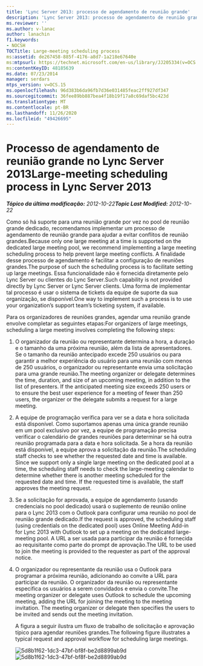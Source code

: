 ```yaml
---
title: 'Lync Server 2013: processo de agendamento de reunião grande'
description: 'Lync Server 2013: processo de agendamento de reunião grande.'
ms.reviewer: ''
ms.author: v-lanac
author: lanachin
f1.keywords:
- NOCSH
TOCTitle: Large-meeting scheduling process
ms:assetid: de267458-885f-4176-a8d7-1a218e67640e
ms:mtpsurl: https://technet.microsoft.com/en-us/library/JJ205334(v=OCS.15)
ms:contentKeyID: 48185639
ms.date: 07/23/2014
manager: serdars
mtps_version: v=OCS.15
ms.openlocfilehash: 96d383b6da96fb7d36e031485feac2ff927df347
ms.sourcegitcommit: 36fee89bb887bea4f18b19f17a8c69daf5bc423d
ms.translationtype: MT
ms.contentlocale: pt-BR
ms.lasthandoff: 11/26/2020
ms.locfileid: "49426695"
---
```

# <a name="large-meeting-scheduling-process-in-lync-server-2013"></a><span data-ttu-id="1b95e-103">Processo de agendamento de reunião grande no Lync Server 2013</span><span class="sxs-lookup"><span data-stu-id="1b95e-103">Large-meeting scheduling process in Lync Server 2013</span></span>

<div data-xmlns="http://www.w3.org/1999/xhtml">

<div class="topic" data-xmlns="http://www.w3.org/1999/xhtml" data-msxsl="urn:schemas-microsoft-com:xslt" data-cs="https://msdn.microsoft.com/">

<div data-asp="https://msdn2.microsoft.com/asp">



</div>

<div id="mainSection">

<div id="mainBody"><span data-ttu-id="1b95e-104">

<span> </span></span><span class="sxs-lookup"><span data-stu-id="1b95e-104">

<span> </span></span></span>

<span data-ttu-id="1b95e-105">_**Tópico da última modificação:** 2012-10-22_</span><span class="sxs-lookup"><span data-stu-id="1b95e-105">_**Topic Last Modified:** 2012-10-22_</span></span>

<span data-ttu-id="1b95e-106">Como só há suporte para uma reunião grande por vez no pool de reunião grande dedicado, recomendamos implementar um processo de agendamento de reunião grande para ajudar a evitar conflitos de reunião grandes.</span><span class="sxs-lookup"><span data-stu-id="1b95e-106">Because only one large meeting at a time is supported on the dedicated large meeting pool, we recommend implementing a large meeting scheduling process to help prevent large meeting conflicts.</span></span> <span data-ttu-id="1b95e-107">A finalidade desse processo de agendamento é facilitar a configuração de reuniões grandes.</span><span class="sxs-lookup"><span data-stu-id="1b95e-107">The purpose of such the scheduling process is to facilitate setting up large meetings.</span></span> <span data-ttu-id="1b95e-108">Essa funcionalidade não é fornecida diretamente pelo Lync Server ou clientes do Lync Server.</span><span class="sxs-lookup"><span data-stu-id="1b95e-108">Such capability is not provided directly by Lync Server or Lync Server clients.</span></span> <span data-ttu-id="1b95e-109">Uma forma de implementar tal processo é usar o sistema de tickets da equipe de suporte da sua organização, se disponível.</span><span class="sxs-lookup"><span data-stu-id="1b95e-109">One way to implement such a process is to use your organization’s support team’s ticketing system, if available.</span></span>

<span data-ttu-id="1b95e-110">Para os organizadores de reuniões grandes, agendar uma reunião grande envolve completar as seguintes etapas:</span><span class="sxs-lookup"><span data-stu-id="1b95e-110">For organizers of large meetings, scheduling a large meeting involves completing the following steps:</span></span>

1.  <span data-ttu-id="1b95e-p102">O organizador da reunião ou representante determina a hora, a duração e o tamanho da uma próxima reunião, além da lista de apresentadores. Se o tamanho da reunião antecipado excede 250 usuários ou para garantir a melhor experiência do usuário para uma reunião com menos de 250 usuários, o organizador ou representante envia uma solicitação para uma grande reunião.</span><span class="sxs-lookup"><span data-stu-id="1b95e-p102">The meeting organizer or delegate determines the time, duration, and size of an upcoming meeting, in addition to the list of presenters. If the anticipated meeting size exceeds 250 users or to ensure the best user experience for a meeting of fewer than 250 users, the organizer or the delegate submits a request for a large meeting.</span></span>

2.  <span data-ttu-id="1b95e-p103">A equipe de programação verifica para ver se a data e hora solicitada está disponível. Como suportamos apenas uma única grande reunião em um pool exclusivo por vez, a equipe de programação precisa verificar o calendário de grandes reuniões para determinar se há outra reunião programada para a data e hora solicitada. Se a hora da reunião está disponível, a equipe aprova a solicitação da reunião.</span><span class="sxs-lookup"><span data-stu-id="1b95e-p103">The scheduling staff checks to see whether the requested date and time is available. Since we support only a single large meeting on the dedicated pool at a time, the scheduling staff needs to check the large-meeting calendar to determine whether there is another meeting scheduled for the requested date and time. If the requested time is available, the staff approves the meeting request.</span></span>

3.  <span data-ttu-id="1b95e-116">Se a solicitação for aprovada, a equipe de agendamento (usando credenciais no pool dedicado) usará o suplemento de reunião online para o Lync 2013 com o Outlook para configurar uma reunião no pool de reunião grande dedicado.</span><span class="sxs-lookup"><span data-stu-id="1b95e-116">If the request is approved, the scheduling staff (using credentials on the dedicated pool) uses Online Meeting Add-in for Lync 2013 with Outlook to set up a meeting on the dedicated large-meeting pool.</span></span> <span data-ttu-id="1b95e-117">A URL a ser usada para participar da reunião é fornecida ao requisitante como parte do prompt de aprovação.</span><span class="sxs-lookup"><span data-stu-id="1b95e-117">The URL to be used to join the meeting is provided to the requester as part of the approval notice.</span></span>

4.  <span data-ttu-id="1b95e-p105">O organizador ou representante da reunião usa o Outlook para programar a próxima reunião, adicionando ao convite a URL para participar da reunião. O organizador da reunião ou representante especifica os usuários a serem convidados e envia o convite.</span><span class="sxs-lookup"><span data-stu-id="1b95e-p105">The meeting organizer or delegate uses Outlook to schedule the upcoming meeting, adding the URL for joining the meeting to the meeting invitation. The meeting organizer or delegate then specifies the users to be invited and sends out the meeting invitation.</span></span>
    
    <span data-ttu-id="1b95e-120">A figura a seguir ilustra um fluxo de trabalho de solicitação e aprovação típico para agendar reuniões grandes.</span><span class="sxs-lookup"><span data-stu-id="1b95e-120">The following figure illustrates a typical request and approval workflow for scheduling large meetings.</span></span>
    
    <span data-ttu-id="1b95e-121">![5d8b1f62-1dc3-47bf-bf8f-be2d8899ab9d](images/JJ205334.5d8b1f62-1dc3-47bf-bf8f-be2d8899ab9d(OCS.15).jpg "5d8b1f62-1dc3-47bf-bf8f-be2d8899ab9d")</span><span class="sxs-lookup"><span data-stu-id="1b95e-121">![5d8b1f62-1dc3-47bf-bf8f-be2d8899ab9d](images/JJ205334.5d8b1f62-1dc3-47bf-bf8f-be2d8899ab9d(OCS.15).jpg "5d8b1f62-1dc3-47bf-bf8f-be2d8899ab9d")</span></span>  

<span data-ttu-id="1b95e-122"></div>

<span> </span>

</div>

</div>

</span><span class="sxs-lookup"><span data-stu-id="1b95e-122"></div>

<span> </span>

</div>

</div>

</span></span></div>

